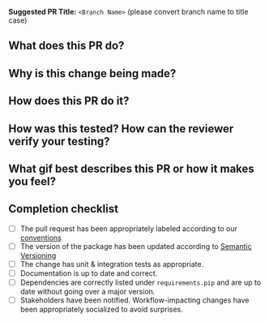 <!-- Standard PR template -->

**Suggested PR Title:** `<Branch Name>` (please convert branch name to title case)

## What does this PR do?

## Why is this change being made?

## How does this PR do it?

## How was this tested? How can the reviewer verify your testing?

## What gif best describes this PR or how it makes you feel?

## Completion checklist

- [ ] The pull request has been appropriately labeled according to
  our [conventions](https://kruxdigital.jira.com/wiki/display/EN/Changes+and+Peer+Review)
- [ ] The version of the package has been updated according to [Semantic Versioning](http://semver.org/)
- [ ] The change has unit & integration tests as appropriate.
- [ ] Documentation is up to date and correct.
- [ ] Dependencies are correctly listed under `requirements.pip` and
      are up to date without going over a major version.
- [ ] Stakeholders have been notified. Workflow-impacting changes have
      been appropriately socialized to avoid surprises.